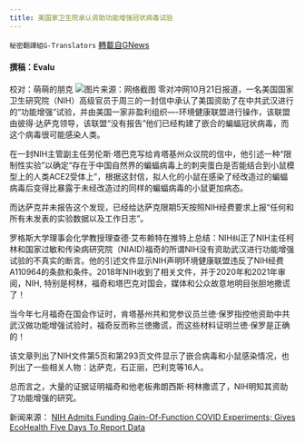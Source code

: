 ```yaml
---
title: 美国家卫生院承认资助功能增强冠状病毒试验
---
```

`秘密翻譯組G-Translators` [轉載自GNews](https://gnews.org/zh-hans/1610443/)

#### 撰稿：Evalu
校对：萌萌的朋克
![](https://assets.gnews.org/wp-content/uploads/2021/10/3-73.jpg)图片来源：网络截图
零对冲网10月21日报道，一名美国国家卫生研究院（NIH）高级官员于周三的一封信中承认了美国资助了在中共武汉进行的“功能增强”试验，并由美国一家非盈利组织—-环境健康联盟进行操作，该联盟由彼得·达萨克领导，该联盟“没有报告”他们已经构建了嵌合的蝙蝠冠状病毒，而这个病毒很可能感染人类。

在一封NIH主管副主任劳伦斯·塔巴克写给肯塔基州众议院的信中，他引述一种“限制性实验”以确定“存在于中国自然界的蝙蝠病毒上的刺突蛋白是否能结合到小鼠模型上的人类ACE2受体上”，根据这封信，拟人化的小鼠在感染了经改造过的蝙蝠病毒后变得比暴露于未经改造过的同样的蝙蝠病毒的小鼠更加病态。

而达萨克并未报告这个发现，已经给达萨克限期5天按照NIH经费要求上报“任何和所有未发表的实验数据以及工作日志”。

罗格斯大学理事会化学教授理查德·艾布赖特在推特上总结：NIH纠正了NIH主任柯林和国家过敏和传染病研究院（NIAID)福奇的所谓NIH没有资助武汉进行功能增强试验的不真实的断言。他的引述文件显示NIH声明环境健康联盟违反了NIH经费A110964的条款和条件。2018年NIH收到了相关文件，并于2020年和2021年审阅，NIH, 特别是柯林，福奇和塔巴克对国会，媒体和公众故意地明目张胆地撒谎了！

当今年七月福奇在国会作证时，肯塔基州共和党参议员兰徳·保罗指控他资助中共武汉做功能增强试验时，福奇反而称兰徳撒谎，而这些材料证明兰徳·保罗是正确的！

该文章列出了NIH文件第5页和第293页文件显示了嵌合病毒和小鼠感染情况，也列出了一些相关人物：达萨克，石正丽，巴利克等16人。

总而言之，大量的证据证明福奇和他老板弗朗西斯·柯林撒谎了，NIH明知其资助了功能增强的研究。

新闻来源： [NIH Admits Funding Gain-Of-Function COVID Experiments; Gives EcoHealth Five Days To Report Data](https://www.zerohedge.com/covid-19/nih-admits-funding-gain-function-covid-experiments-gives-ecohealth-five-days-report)
